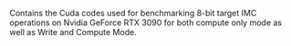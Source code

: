 Contains the Cuda codes used for benchmarking 8-bit target IMC operations on Nvidia GeForce RTX 3090 for both compute only mode as well as Write and Compute Mode.
